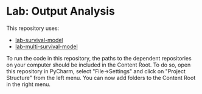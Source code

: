 # Lab: Output Analysis

This repository uses:
- [lab-survival-model](https://github.com/HPM573/Lab_SurvivalModel)
- [lab-multi-survival-model](https://github.com/HPM573/Lab_MultiSurvivalModel) 

To run the code in this repository, the paths to the dependent 
repositories on your computer should be included 
in the Content Root. 
To do so, open this repository in PyCharm, select "File->Settings" and 
click on "Project Structure" from the left menu. 
You can now add folders to the Content Root in the right menu.